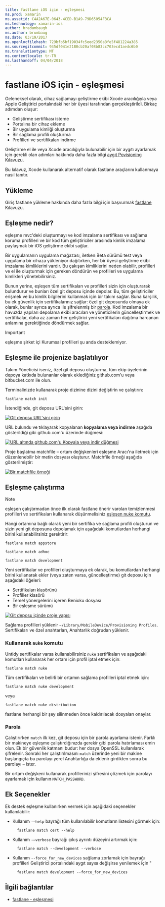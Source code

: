 ```yaml
---
title: fastlane iOS için - eşleşmesi
ms.prod: xamarin
ms.assetid: C4A2A67E-0643-4CED-B1A9-79D65054F3CA
ms.technology: xamarin-ios
author: bradumbaugh
ms.author: brumbaug
ms.date: 03/19/2017
ms.openlocfilehash: 729bfb5bf19034fc5eed2350a3fe5f481224a385
ms.sourcegitcommit: 945df041e2180cb20af08b83cc703ecd1aedc6b0
ms.translationtype: MT
ms.contentlocale: tr-TR
ms.lasthandoff: 04/04/2018
---
```

# <a name="fastlane-for-ios---match"></a>fastlane iOS için - eşleşmesi

Geleneksel olarak, cihaz sağlamayı geliştirme ekibi Xcode aracılığıyla veya Apple Geliştirici portalındaki her bir üyesi tarafından gerçekleştirildi. Birkaç adımdan oluşur:

- Geliştirme sertifikası isteme
- Portalına bir cihaz ekleme
- Bir uygulama kimliği oluşturma
- Bir sağlama profili oluşturma
- Profilleri ve sertifikaları indirme

Geliştirme el ile veya Xcode aracılığıyla bulunabilir için bir aygıtı ayarlamak için gerekli olan adımları hakkında daha fazla bilgi [aygıt Povisioning](~/ios/get-started/installation/device-provisioning/index.md) Kılavuzu.

Bu kılavuz, Xcode kullanarak alternatif olarak fastlane araçlarını kullanmaya nasıl tanıtır.

## <a name="installation"></a>Yükleme

Giriş fastlane yükleme hakkında daha fazla bilgi için başvurmak [fastlane](~/ios/deploy-test/provisioning/fastlane/index.md#Installation) Kılavuzu.

<a name="whatismatch" />

## <a name="what-is-match"></a>Eşleşme nedir?

eşleşme mvc'deki oluşturmayı ve kod imzalama sertifikası ve sağlama koruma profilleri ve bir kod tüm geliştiriciler arasında kimlik imzalama paylaşmak bir iOS geliştirme ekibi sağlar.

Bir uygulamanın uygulama mağazası, iletken Beta sürümü test veya uygulama bir cihaza yükleniyor dağıtırken, her bir üyesi geliştirme ekibi imzalama kimliklerini vardır. Bu çakışan kimliklerini neden olabilir, profilleri ve el ile oluşturmak için gereken döndürün ve profilleri ve uygulama kimlikleri yönetebilirsiniz.

Bunun yerine, eşleşen tüm sertifikaları ve profilleri sizin için oluşturarak bulundurur ve bunları özel git deposu içinde depolar. Bu, tüm geliştiriciler erişmek ve bu kimlik bilgilerini kullanmak için bir takım sağlar. Buna karşılık, bu ek güvenlik için sertifikalarınız sağlar: özel git deposunda olmaya ek olarak, bunlar ayrıca ayrıca ile şifrelenmiş bir [parola](#passphrase). Kod imzalama bir havuzda yapıları depolama ekibi aracıları ve yöneticilerin güncelleştirmek ve sertifikalar, daha az zaman her geliştirici yeni sertifikaları dağıtma harcanan anlamına gerektiğinde döndürmek sağlar.

> [!IMPORTANT]
> eşleşme şirket içi Kurumsal profilleri şu anda desteklemiyor.

<a name="initializing" />

## <a name="initializing-your-project-with-match"></a>Eşleşme ile projenize başlatılıyor

Takım Yöneticisi iseniz, özel git deposu oluşturma, tüm ekip üyelerinin depoya katkıda bulunanlar olarak eklediğiniz github.com'u veya bitbucket.com ile olun.

Terminalinizde kullanarak proje dizinine dizini değiştirin ve çalıştırın:

    fastlane match init

İstendiğinde, git deposu URL'sini girin:

 [![](match-images/fastlane-image7.png "Git deposu URL'sini girin")](match-images/fastlane-image7.png#lightbox)

URL bulundu ve tıklayarak kopyalanan **kopyalama veya indirme** aşağıda gösterildiği gibi github.com'u üzerinde düğmesi:

[![](match-images/fastlane-image6.png "URL altında github.com'u Kopyala veya indir düğmesi")](match-images/fastlane-image6.png#lightbox)

Proje başlatma matchfile – ortam değişkenleri eşleşme Aracı'na iletmek için düzenlenebilir bir metin dosyası oluşturur. Matchfile örneği aşağıda gösterilmiştir:

[![](match-images/fastlane-image8.png "Bir matchfile örneği")](match-images/fastlane-image8.png#lightbox)

<a name="running" />

## <a name="running-match"></a>Eşleşme çalıştırma

> [!NOTE]
> eşleşen çalıştırmadan önce ilk olarak fastlane önerir varolan temizlenmesi profilleri ve sertifikaları kullanarak düşünmelisiniz [eşleşen nuke komutu](#using).

Hangi ortamına bağlı olarak yeni bir sertifika ve sağlama profili oluşturun ve sizin yeni git deposuna depolamak için aşağıdaki komutlardan herhangi birini kullanabilirsiniz gerektirir:

    fastlane match appstore

    fastlane match adhoc

    fastlane match development

Yeni sertifikalar ve profilleri oluşturmaya ek olarak, bu komutlardan herhangi birini kullanarak ekler (veya zaten varsa, güncelleştirme) git deposu için aşağıdaki öğeleri:

- Sertifikaları klasörünü
- Profiller klasörü
- Temel yönergelerini içeren Benioku dosyası
- Bir eşleşme sürümü

[![](match-images/fastlane-image9.png "Git deposu içinde proje yapısı")](match-images/fastlane-image9.png#lightbox)

Sağlama profilleri yüklenir `~/Library/MobileDevice/Provisioning Profiles`. Sertifikaları ve özel anahtarları, Anahtarlık doğrudan yüklenir.

<a name="using" />

### <a name="using-the-nuke-command"></a>Kullanarak `nuke` komutu

Untidy sertifikalar varsa kullanabilirsiniz `nuke` sertifikaları ve aşağıdaki komutları kullanarak her ortam için profil iptal etmek için:

    fastlane match nuke

Tüm sertifikaları ve belirli bir ortamın sağlama profilleri iptal etmek için:

    fastlane match nuke development

 veya

    fastlane match nuke distribution

fastlane herhangi bir şey silinmeden önce kaldırılacak dosyaları onaylar.

<a name="passphrase" />

### <a name="passphrase"></a>Parola

Çalıştırırken `match` ilk kez, git deposu için bir parola ayarlama istenir. Farklı bir makineye eşleşme çalıştırdığınızda gerekir gibi parola hatırlaması emin olun. Ek bir güvenlik katmanı budur: her dosya OpenSSL kullanılarak şifrelenir. Sonraki her çalıştırılmasını `match` üzerinde yeni bir makine başlangıçta bu parolayı yerel Anahtarlığa da eklenir girdikten sonra bu parolayı – ister.

Bir ortam değişkeni kullanarak profillerinizi şifresini çözmek için parolayı ayarlamak için kullanın `MATCH_PASSWORD`.

<a name="options" />

## <a name="additional-options"></a>Ek Seçenekler

Ek destek eşleşme kullanırken vermek için aşağıdaki seçenekler kullanılabilir:

- Kullanım `-–help` bayrağı tüm kullanılabilir komutların listesini görmek için:

        fastlane match cert --help

- Kullanım `-–verbose` bayrağı çıkış ayrıntı düzeyini artırmak için:

        fastlane match --development --verbose

- Kullanım `--force_for_new_devices` sağlama zorlamak için bayrağı profilleri Geliştirici portalındaki aygıt sayısı değişirse yenilemek için "

        fastlane match development --force_for_new_devices

## <a name="related-links"></a>İlgili bağlantılar

- [fastlane - eşleşmesi](https://github.com/fastlane/fastlane/blob/master/match/README.md)
